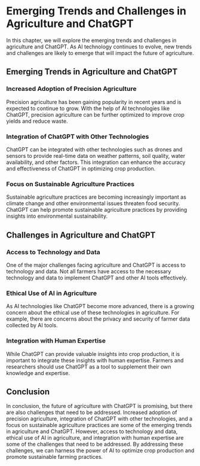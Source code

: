 Emerging Trends and Challenges in Agriculture and ChatGPT
========================================================================================================

In this chapter, we will explore the emerging trends and challenges in agriculture and ChatGPT. As AI technology continues to evolve, new trends and challenges are likely to emerge that will impact the future of agriculture.

Emerging Trends in Agriculture and ChatGPT
------------------------------------------

### Increased Adoption of Precision Agriculture

Precision agriculture has been gaining popularity in recent years and is expected to continue to grow. With the help of AI technologies like ChatGPT, precision agriculture can be further optimized to improve crop yields and reduce waste.

### Integration of ChatGPT with Other Technologies

ChatGPT can be integrated with other technologies such as drones and sensors to provide real-time data on weather patterns, soil quality, water availability, and other factors. This integration can enhance the accuracy and effectiveness of ChatGPT in optimizing crop production.

### Focus on Sustainable Agriculture Practices

Sustainable agriculture practices are becoming increasingly important as climate change and other environmental issues threaten food security. ChatGPT can help promote sustainable agriculture practices by providing insights into environmental sustainability.

Challenges in Agriculture and ChatGPT
-------------------------------------

### Access to Technology and Data

One of the major challenges facing agriculture and ChatGPT is access to technology and data. Not all farmers have access to the necessary technology and data to implement ChatGPT and other AI tools effectively.

### Ethical Use of AI in Agriculture

As AI technologies like ChatGPT become more advanced, there is a growing concern about the ethical use of these technologies in agriculture. For example, there are concerns about the privacy and security of farmer data collected by AI tools.

### Integration with Human Expertise

While ChatGPT can provide valuable insights into crop production, it is important to integrate these insights with human expertise. Farmers and researchers should use ChatGPT as a tool to supplement their own knowledge and expertise.

Conclusion
----------

In conclusion, the future of agriculture with ChatGPT is promising, but there are also challenges that need to be addressed. Increased adoption of precision agriculture, integration of ChatGPT with other technologies, and a focus on sustainable agriculture practices are some of the emerging trends in agriculture and ChatGPT. However, access to technology and data, ethical use of AI in agriculture, and integration with human expertise are some of the challenges that need to be addressed. By addressing these challenges, we can harness the power of AI to optimize crop production and promote sustainable farming practices.
